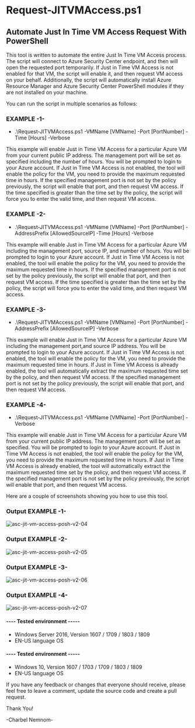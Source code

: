 # Request-JITVMAccess.ps1
## Automate Just In Time VM Access Request With PowerShell 

This tool is written to automate the entire Just In Time VM Access process. The script will connect to Azure Security Center endpoint, and then will open the requested port temporarily. If Just in Time VM Access is not enabled for that VM, the script will enable it, and then request VM access on your behalf. Additionally, the script will automatically install Azure Resource Manager and Azure Security Center PowerShell modules if they are not installed on your machine.

You can run the script in multiple scenarios as follows:

### EXAMPLE -1-
* .\Request-JITVMAccess.ps1 -VMName [VMName] -Port [PortNumber] -Time [Hours] -Verbose

This example will enable Just in Time VM Access for a particular Azure VM from your current public IP address.
The management port will be set as specified including the number of hours. You will be prompted to login to your Azure account.
If Just in Time VM Access is not enabled, the tool will enable the policy for the VM, you need to provide the maximum requested time in hours.
If the specified management port is not set by the policy previously, the script will enable that port, and then request VM access.
If the time specified is greater than the time set by the policy, the script will force you to enter the valid time, and then request VM access.

### EXAMPLE -2-
* .\Request-JITVMAccess.ps1 -VMName [VMName] -Port [PortNumber] -AddressPrefix [AllowedSourceIP] -Time [Hours] -Verbose

This example will enable Just in Time VM Access for a particular Azure VM including the management port, source IP, and number of hours.
You will be prompted to login to your Azure account.
If Just in Time VM Access is not enabled, the tool will enable the policy for the VM, you need to provide the maximum requested time in hours.
If the specified management port is not set by the policy previously, the script will enable that port, and then request VM access.
If the time specified is greater than the time set by the policy, the script will force you to enter the valid time, and then request VM access.

### EXAMPLE -3-
* .\Request-JITVMAccess.ps1 -VMName [VMName] -Port [PortNumber] -AddressPrefix [AllowedSourceIP] -Verbose

This example will enable Just in Time VM Access for a particular Azure VM including the management port,and source IP address.
You will be prompted to login to your Azure account.
If Just in Time VM Access is not enabled, the tool will enable the policy for the VM, you need to provide the maximum requested time in hours.
If Just in Time VM Access is already enabled, the tool will automatically extract the maximum requested time set by the policy, and then request VM access.
If the specified management port is not set by the policy previously, the script will enable that port, and then request VM access.

### EXAMPLE -4-
* .\Request-JITVMAccess.ps1 -VMName [VMName] -Port [PortNumber] -Verbose

This example will enable Just in Time VM Access for a particular Azure VM from your current public IP address.
The management port will be set as specified. You will be prompted to login to your Azure account.
If Just in Time VM Access is not enabled, the tool will enable the policy for the VM, you need to provide the maximum requested time in hours.
If Just in Time VM Access is already enabled, the tool will automatically extract the maximum requested time set by the policy, and then request VM access.
If the specified management port is not set by the policy previously, the script will enable that port, and then request VM access.

Here are a couple of screenshots showing you how to use this tool.

### Output EXAMPLE -1-
![asc-jit-vm-access-posh-v2-04](https://user-images.githubusercontent.com/13448198/46915702-59588500-cfaf-11e8-8611-c9ff728d3e1a.jpg)

### Output EXAMPLE -2-
![asc-jit-vm-access-posh-v2-05](https://user-images.githubusercontent.com/13448198/46915704-5cec0c00-cfaf-11e8-901a-8a19172694d5.jpg)

### Output EXAMPLE -3-
![asc-jit-vm-access-posh-v2-06](https://user-images.githubusercontent.com/13448198/46915706-5eb5cf80-cfaf-11e8-8b85-4c416bb99033.jpg)

### Output EXAMPLE -4-
![asc-jit-vm-access-posh-v2-07](https://user-images.githubusercontent.com/13448198/46915707-607f9300-cfaf-11e8-8ef3-b608f1a1b45f.jpg)

#### ---- Tested environment -----
- Windows Server 2016, Version 1607 / 1709 / 1803 / 1809
- EN-US language OS

#### ---- Tested environment -----
- Windows 10, Version 1607 / 1703 / 1709 / 1803 / 1809
- EN-US language OS

If you have any feedback or changes that everyone should receive, please feel free to leave a comment, update the source code and create a pull request.

Thank You!

-Charbel Nemnom-